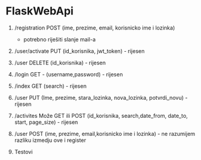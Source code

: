 # FlaskWebApi

1. /registration POST (ime, prezime, email, korisnicko ime i  lozinka)
    - potrebno riješiti slanje mail-a

2. /user/activate PUT (id_korisnika, jwt_token) - rijesen


3. /user DELETE (id_korisnika) - rijesen


4. /login GET - (username,password) - rijesen


5. /index GET (search) - rijesen
6. /user PUT (Ime, prezime, stara_lozinka, nova_lozinka, potvrdi_novu) - rijesen

7. /activites Može GET ili POST (id_korisnika, search,date_from, date_to, start, page_size) - rijesen

8. /user POST (ime, prezime, email,korisnicko ime i lozinka) - ne razumijem razliku izmedju ove i register

9. Testovi
